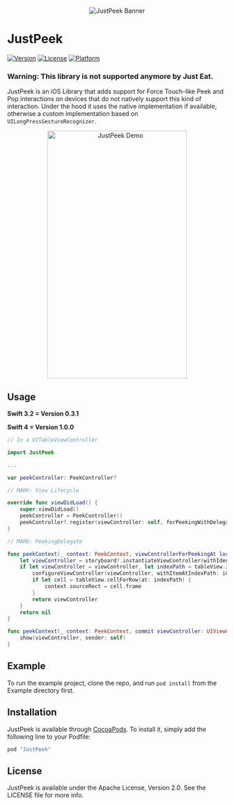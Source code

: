 <p align="center"><img src="just_peek_banner.png?raw=true" alt="JustPeek Banner" /></p>

# JustPeek

[![Version](https://img.shields.io/cocoapods/v/JustPeek.svg?style=flat)](http://cocoapods.org/pods/JustPeek)
[![License](https://img.shields.io/cocoapods/l/JustPeek.svg?style=flat)](http://cocoapods.org/pods/JustPeek)
[![Platform](https://img.shields.io/cocoapods/p/JustPeek.svg?style=flat)](http://cocoapods.org/pods/JustPeek)

### Warning: This library is not supported anymore by Just Eat.

JustPeek is an iOS Library that adds support for Force Touch-like Peek and Pop interactions on devices that do not natively support this kind of interaction. Under the hood it uses the native implementation if available, otherwise a custom implementation based on `UILongPressGestureRecognizer`.

<p align="center"><img src="https://github.com/justeat/JustPeek/blob/master/just_peek_demo.gif?raw=true" alt="JustPeek Demo"  width="320px" height="568px" /></p>

## Usage

**Swift 3.2 = Version 0.3.1**

**Swift 4 = Version 1.0.0**


```swift
// In a UITableViewController

import JustPeek

...

var peekController: PeekController?

// MARK: View Lifecycle

override func viewDidLoad() {
    super.viewDidLoad()
    peekController = PeekController()
    peekController?.register(viewController: self, forPeekingWithDelegate: self, sourceView: tableView)
}

// MARK: PeekingDelegate

func peekContext(_ context: PeekContext, viewControllerForPeekingAt location: CGPoint) -> UIViewController? {
    let viewController = storyboard?.instantiateViewController(withIdentifier: "ViewController")
    if let viewController = viewController, let indexPath = tableView.indexPathForRow(at: location) {
        configureViewController(viewController, withItemAtIndexPath: indexPath)
        if let cell = tableView.cellForRow(at: indexPath) {
            context.sourceRect = cell.frame
        }
        return viewController
    }
    return nil
}

func peekContext(_ context: PeekContext, commit viewController: UIViewController) {
    show(viewController, sender: self)
}
```

## Example

To run the example project, clone the repo, and run `pod install` from the Example directory first.

## Installation

JustPeek is available through [CocoaPods](http://cocoapods.org).
To install it, simply add the following line to your Podfile:

```ruby
pod "JustPeek"
```

## License

JustPeek is available under the Apache License, Version 2.0. See the LICENSE file for more info.
